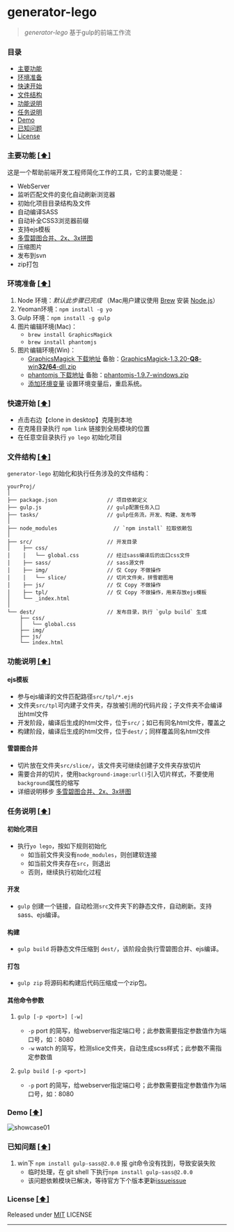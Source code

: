 # generator-lego

> *generator-lego* 基于gulp的前端工作流


### <a name="top"></a>目录
* [主要功能](#intro)
* [环境准备](#sys-env)
* [快速开始](#quick-start)
* [文件结构](#file-tree)
* [功能说明](#func-dtls)
* [任务说明](#task-dtls)
* [Demo](#show-case)
* [已知问题](#known-issues)
* [License](#license)


### <a name="intro"></a>主要功能 [[⬆]](#top)
这是一个帮助前端开发工程师简化工作的工具，它的主要功能是：

* WebServer
* 监听匹配文件的变化自动刷新浏览器
* 初始化项目目录结构及文件
* 自动编译SASS
* 自动补全CSS3浏览器前缀
* 支持ejs模板
* [多雪碧图合并、2x、3x拼图][4]
* 压缩图片
* 发布到svn
* zip打包


### <a name="sys-env"></a>环境准备 [[⬆]](#top)
1. Node 环境：*默认此步骤已完成*  （Mac用户建议使用 [Brew] 安装 [Node.js]） 
2. Yeoman环境：`npm install -g yo`
3. Gulp 环境：`npm install -g gulp`
4. 图片编辑环境(Mac)：
	* `brew install GraphicsMagick` 
	* `brew install phantomjs` 
5. 图片编辑环境(Win)：
	* [GraphicsMagick 下载地址][1] 备胎：[GraphicsMagick-1.3.20-**Q8**-win**32/64**-dll.zip](http://pan.baidu.com/s/1qWDE7Y8#path=%252Ff2e-workflow)
	* [phantomjs 下载地址][2]  备胎：[phantomjs-1.9.7-windows.zip](http://pan.baidu.com/s/1qWDE7Y8#path=%252Ff2e-workflow)
	* [添加环境变量][3]  设置环境变量后，重启系统。


### <a name="quick-start"></a>快速开始 [[⬆]](#top)
* 点击右边【clone in desktop】克隆到本地
* 在克隆目录执行 `npm link` 链接到全局模块的位置
* 在任意空目录执行 `yo lego` 初始化项目


### <a name="file-tree"></a>文件结构 [[⬆]](#top)
`generator-lego` 初始化和执行任务涉及的文件结构：

```
yourProj/
│
├── package.json                // 项目依赖定义
├── gulp.js                     // gulp配置任务入口
├── tasks/ 						// gulp任务流，开发、构建、发布等
│
├── node_modules    			  // `npm install` 拉取依赖包
│
├── src/                        // 开发目录
│    ├── css/                   
│    │   └── global.css         // 经过sass编译后的出口css文件
│    ├── sass/                  // sass源文件
│    ├── img/                   // 仅 Copy 不做操作
│    │   └── slice/             // 切片文件夹，拼雪碧图用
│    ├── js/                    // 仅 Copy 不做操作
│    ├── tpl/                   // 仅 Copy 不做操作，用来存放ejs模板
│    └── _index.html             
│    
└── dest/                       // 发布目录，执行 `gulp build` 生成
    ├── css/                    
    │   └── global.css
    ├── img/                   
    ├── js/                     
    └── index.html               
```

### <a name="func-dtls"></a>功能说明 [[⬆]](#top)
#### ejs模板
* 参与ejs编译的文件匹配路径`src/tpl/*.ejs`
* 文件夹`src/tpl`可内建子文件夹，存放被引用的代码片段；子文件夹不会编译出html文件
* 开发阶段，编译后生成的html文件，位于`src/`；如已有同名html文件，覆盖之
* 构建阶段，编译后生成的html文件，位于`dest/`；同样覆盖同名html文件

#### 雪碧图合并
* 切片放在文件夹`src/slice/`，该文件夹可继续创建子文件夹存放切片
* 需要合并的切片，使用`background-image:url()`引入切片样式，不要使用`background`属性的缩写
* 详细说明移步 [多雪碧图合并、2x、3x拼图][4]


### <a name="task-dtls"></a>任务说明 [[⬆]](#top)
#### 初始化项目
* 执行`yo lego`，按如下规则初始化
	* 如当前文件夹没有`node_modules`，则创建软连接
	* 如当前文件夹存在`src`，则退出
	* 否则，继续执行初始化过程

#### 开发
* `gulp` 创建一个链接，自动检测`src`文件夹下的静态文件，自动刷新。支持sass、ejs编译。

#### 构建
* `gulp build` 将静态文件压缩到 `dest/`，该阶段会执行雪碧图合并、ejs编译。

#### 打包
* `gulp zip` 将源码和构建后代码压缩成一个zip包。

#### 其他命令参数
1. `gulp [-p <port>] [-w] `
	* `-p` port 的简写，给webserver指定端口号；此参数需要指定参数值作为端口号，如：8080
	* `-w` watch 的简写，检测slice文件夹，自动生成scss样式；此参数不需指定参数值

2. `gulp build [-p <port>]`
	* `-p` port 的简写，给webserver指定端口号；此参数需要指定参数值作为端口号，如：8080


### <a name="show-case"></a>Demo [[⬆]](#top)
![showcase01](https://cloud.githubusercontent.com/assets/1762523/4558145/146cf2e4-4edc-11e4-8e21-9d408776a14d.gif)

### <a name="known-issues"></a>已知问题 [[⬆]](#top)
1. win下 `npm install gulp-sass@2.0.0` 报 git命令没有找到，导致安装失败 
	* 临时处理，在 git shell 下执行`npm install gulp-sass@2.0.0`
	* 该问题依赖模块已解决，等待官方下个版本更新[issue][5][issue][6]


### <a name="license"></a>License [[⬆]](#top)
Released under [MIT] LICENSE


---
[Brew]: http://brew.sh/
[Node.js]: http://nodejs.org/
[yeoman]:http://yeoman.io/
[gulp]:https://github.com/gulpjs/gulp/blob/master/docs/getting-started.md#getting-started
[MIT]: http://rem.mit-license.org/
[1]: http://www.graphicsmagick.org/download.html
[2]: http://phantomjs.org/download.html
[3]: https://github.com/hzlzh/f2e-workflow/issues/6
[4]: https://github.com/twlk28/multi-sprite
[5]: https://github.com/sass/node-sass/issues/933
[6]: https://github.com/sass/node-sass/pull/943